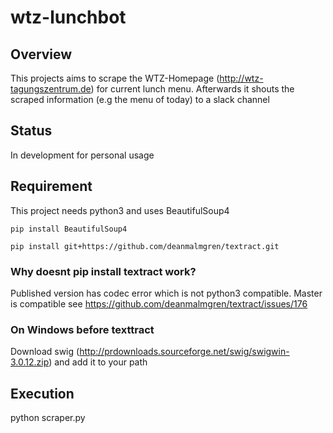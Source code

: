 # wtz-lunchbot

## Overview
This projects aims to scrape the WTZ-Homepage (http://wtz-tagungszentrum.de) for current lunch menu.
Afterwards it shouts the scraped information (e.g the menu of today) to a slack channel

## Status
In development for personal usage

## Requirement
This project needs python3 and uses BeautifulSoup4


`pip install BeautifulSoup4`

`pip install git+https://github.com/deanmalmgren/textract.git` 

 
### Why doesnt pip install textract work?
Published version has codec error which is not python3 compatible. Master is compatible
see https://github.com/deanmalmgren/textract/issues/176

### On Windows before texttract
Download swig (http://prdownloads.sourceforge.net/swig/swigwin-3.0.12.zip) and add it to your path



## Execution
python scraper.py


